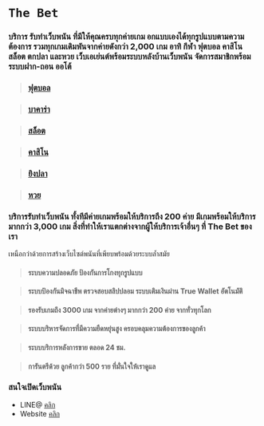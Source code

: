 # `The Bet`

### บริการ รับทำเว็บพนัน ที่มีให้คุณครบทุกค่ายเกม อกแบบเองได้ทุกรูปแบบตามความต้องการ รวมทุกเกมเดิมพันจากค่ายดังกว่า 2,000 เกม อาทิ กีฬา ฟุตบอล คาสิโน สล็อต ตกปลา และหวย เว็บเอเย่นต์พร้อมระบบหลังบ้านเว็บพนัน จัดการสมาชิกพร้อมระบบฝาก-ถอน ออโต้ 

>  ### [ฟุตบอล](https://the-bet.co/รับทำเว็บบอล)

> ### [บาคาร่า](https://the-bet.co/รับทำเว็บบาคาร่า)

> ### [สล็อต](https://the-bet.co/รับทำเว็บสล็อต)

> ### [คาสิโน](https://the-bet.co/รับทำเว็บคาสิโน)

> ### [ยิงปลา](https://the-bet.co/)

> ### [หวย](https://the-bet.co/รับทำเว็บหวย)

### บริการรับทำเว็บพนัน ทั้งทีมีค่ายเกมพร้อมให้บริการถึง 200 ค่าย มีเกมพร้อมให้บริการมากกว่า 3,000 เกม สิ่งที่ทำให้เราแตกต่างจากผู้ให้บริการเจ้าอื่นๆ ที่ The Bet ของเรา
เหนือกว่าด้วยการสร้างเว็บไซต์พนันที่เพียบพร้อมด้วยระบบล้ำสมัย

> #### ระบบความปลอดภัย ป้องกันการโกงทุกรูปแบบ

> #### ระบบป้องกันมิจฉาชีพ ตรวจสอบสลิปปลอม ระบบเติมเงินผ่าน True Wallet อัตโนมัติ

> #### รองรับเกมถึง 3000 เกม จากค่ายต่างๆ มากกว่า 200 ค่าย จากทั่วทุกโลก

> #### ระบบบริหารจัดการที่มีความยืดหยุ่นสูง ครอบคลุมความต้องการของลูกค้า

> #### ระบบบริการหลังการขาย ตลอด 24 ชม.

> #### การันตรีด้วย ลูกค้ากว่า 500 ราย ที่มั่นใจให้เราดูแล


### สนใจเปิดเว็บพนัน
- LINE@ [คลิก](https://lin.ee/cwUvLk4)
- Website [คลิก](https://the-bet.co/)
